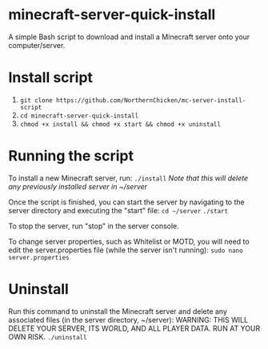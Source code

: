 # minecraft-server-quick-install
A simple Bash script to download and install a Minecraft server onto your computer/server.

# Install script
1. ```git clone https://github.com/NorthernChicken/mc-server-install-script```
2. ```cd minecraft-server-quick-install```
3. ```chmod +x install && chmod +x start && chmod +x uninstall```

# Running the script
To install a new Minecraft server, run:
```./install```
*Note that this will delete any previously installed server in ~/server*

Once the script is finished, you can start the server by navigating to the server directory and executing the "start" file:
```cd ~/server```
```./start```

To stop the server, run "stop" in the server console.

To change server properties, such as Whitelist or MOTD, you will need to edit the server.properties file (while the server isn't running):
```sudo nano server.properties```

# Uninstall
Run this command to uninstall the Minecraft server and delete any associated files (in the server directory, ~/server):
WARNING: THIS WILL DELETE YOUR SERVER, ITS WORLD, AND ALL PLAYER DATA. RUN AT YOUR OWN RISK.
```./uninstall```
